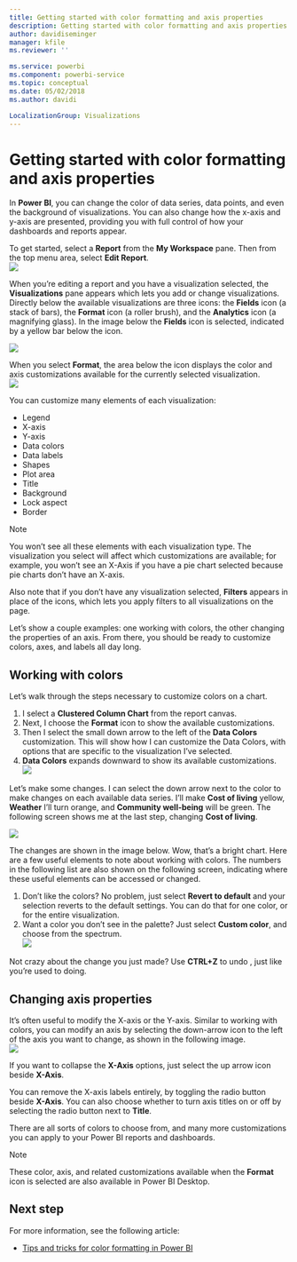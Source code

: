 ```yaml
---
title: Getting started with color formatting and axis properties
description: Getting started with color formatting and axis properties
author: davidiseminger
manager: kfile
ms.reviewer: ''

ms.service: powerbi
ms.component: powerbi-service
ms.topic: conceptual
ms.date: 05/02/2018
ms.author: davidi

LocalizationGroup: Visualizations
---
```

# Getting started with color formatting and axis properties
In **Power BI**, you can change the color of data series, data points, and even the background of visualizations. You can also change how the x-axis and y-axis are presented, providing you with full control of how your dashboards and reports appear.

To get started, select a **Report** from the **My Workspace** pane. Then from the top menu area, select **Edit Report**.  
![](media/service-getting-started-with-color-formatting-and-axis-properties/gettingstartedcolor_1a.png)

When you’re editing a report and you have a visualization selected, the **Visualizations** pane appears which lets you add or change visualizations. Directly below the available visualizations are three icons: the **Fields** icon (a stack of bars), the **Format** icon (a roller brush), and the **Analytics** icon (a magnifying glass). In the image below the **Fields** icon is selected, indicated by a yellow bar below the icon.

![](media/service-getting-started-with-color-formatting-and-axis-properties/gettingstartedcolor_2a.png)

When you select **Format**, the area below the icon displays the color and axis customizations available for the currently selected visualization.  
![](media/service-getting-started-with-color-formatting-and-axis-properties/gettingstartedcolor_3a.png)

You can customize many elements of each visualization:

* Legend
* X-axis
* Y-axis
* Data colors
* Data labels
* Shapes
* Plot area
* Title
* Background
* Lock aspect
* Border

> [!NOTE]
>  
> You won’t see all these elements with each visualization type. The visualization you select will affect which customizations are available; for example, you won’t see an X-Axis if you have a pie chart selected because pie charts don’t have an X-axis.
> 
> 

Also note that if you don’t have any visualization selected, **Filters** appears in place of the icons, which lets you apply filters  to all visualizations on the page.

Let’s show a couple examples: one working with colors, the other changing the properties of an axis. From there, you should be ready to customize colors, axes, and labels all day long.

## Working with colors
Let’s walk through the steps necessary to customize colors on a chart.

1. I select a **Clustered Column Chart** from the report canvas.
2. Next, I choose the **Format** icon to show the available customizations.
3. Then I select the small down arrow to the left of the **Data Colors** customization. This will show how I can customize the Data Colors, with options that are specific to the visualization I’ve selected.
4. **Data Colors** expands downward to show its available customizations.  
   ![](media/service-getting-started-with-color-formatting-and-axis-properties/gettingstartedcolor_4a.png)

Let’s make some changes. I can select the down arrow next to the color to make changes on each available data series. I’ll make **Cost of living** yellow, **Weather** I’ll turn orange, and **Community well-being** will be green. The following screen shows me at the last step, changing **Cost of living**.  

![](media/service-getting-started-with-color-formatting-and-axis-properties/gettingstartedcolor_5a.png)

The changes are shown in the image below. Wow, that’s a bright chart. Here are a few useful elements to note about working with colors. The numbers in the following list are also shown on the following screen, indicating where these useful elements can be accessed or changed.

1. Don’t like the colors? No problem, just select **Revert to default** and your selection reverts to the default settings. You can do that for one color, or for the entire visualization.
2. Want a color you don’t see in the palette? Just select **Custom color**, and choose from the spectrum.  
   ![](media/service-getting-started-with-color-formatting-and-axis-properties/gettingstartedcolor_6a.png)

Not crazy about the change you just made? Use **CTRL+Z** to undo , just like you’re used to doing.

## Changing axis properties
It’s often useful to modify the X-axis or the Y-axis. Similar to working with colors, you can modify an axis by selecting the down-arrow icon to the left of the axis you want to change, as shown in the following image.  
![](media/service-getting-started-with-color-formatting-and-axis-properties/gettingstartedcolor_7a.png)

If you want to collapse the **X-Axis** options, just select the up arrow icon beside **X-Axis**.

You can remove the X-axis labels entirely, by toggling the radio button beside **X-Axis**. You can also choose whether to turn axis titles on or off by selecting the radio button next to **Title**.  

There are all sorts of colors to choose from, and many more customizations you can apply to your Power BI reports and dashboards.

> [!NOTE]
>  
> These color, axis, and related customizations available when the **Format** icon is selected are also available in Power BI Desktop.
> 
> 

## Next step
For more information, see the following article:  

* [Tips and tricks for color formatting in Power BI](service-tips-and-tricks-for-color-formatting.md)  

